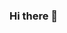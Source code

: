 ### Hi there 👋

<!--
**Ansh3110/ansh3110** is a ✨ _special_ ✨ repository because its `README.md` (this file) appears on your GitHub profile.




<html>
  <head>
    <style>
      #intro {color:orange;}
      .no_of_blogs {color:red;}
      #bye {color:green;}
      .blogs {color:Blue}
      #universal_link {color:red}
    </style>
    <title> My Blogs</title>
  </head>
  <body>
    <p id="intro"> Hello everybody, how are you all. This lockdown must have chewed you up, right?.....same here. I was getting really bored and then got an idea from a friend of mine who writes blogs. Well, I love literature and so I decided to follow his example.</p>
    
    <h1 class="no_of_blogs"> I have written two blogs till now which I will paste below in this website.</h1>
    <h1 class="no_of_blogs"> oh and I am pretty sure that I will write more so I will give the link to access all my blogs in future.</h1>
    <h2 id="bye"> Before I go, as I said I will give my blogs...byeee-
    
    
    <h1 class="blogs"> BLOG #1</h1>
    
    Hey guys,

 <p>I am Ansh Mehrotra and this is my first blog. This blog is about when I faced something which not only me but lot of people start getting goosebumps at the name of it.

I admit that I am a big wimp when it comes to things like- vaccinations, operations, extractions, root canals and basically all such things (you get the idea I suppose.) The fear I faced was tooth extraction😓😓😓.

Before any misunderstandings come across you dear reader, I just want to make it clear that my teeth are perfectly fine and there are no frequent problems. My sister though, has a lot of problems with her teeth. She has become a regular visitor to the dentist.
She has faced problems like tooth decay like a hundred times (ok, maybe hundred and ten hahaha), root canals and also tooth extraction. She was basically used to all this. When she went to the dentist I sat outside enjoying the comfort, playing with the toys and wondering how really good my teeth are😁. I never thought this day would come across.

Then in November, 2018 I had this white bulge coming above both my canines in the upper jaw. When consulted the doctor he said that it is an extra tooth 😠(come on, man) and I had two choices-
1. Either eat hard stuff like carrots (yuck) or almonds and break the permanent tooth

OR
2. You guessed it- Tooth Extraction

My expressions when I heard option 2-.😓😢😟😟

Even with all those A+ teeth I have to do this. The doctor had given me a deadline of the second week of December and you wouldn't believe how much I delayed it. Try guessing. 



Congratulations to the people who guessed APRIL!!! I know right, I postponed it by 5 months because I was so scared, half the time I didn't let my parents come to that topic and in March I told them that exams were nearing and I can't afford to be distracted(I am smart that way).

But to my surprise my dad took an appointment of April 14, exactly 2 days after my exams were supposed to get over and they didn't tell me this until my exams ended so that I don’t get distracted(that backfired on me😟).





 

April 14, 2019


I know guys, the big day. The day where someone plucks my tooth out (did I tell you that I couldn't break my teeth with almonds and carrots, oh the unfairness).
The night before the extraction I couldn't sleep till 1a.m in the night.

The next day during the whole way in the car I was freaked out. My body was full of nervous energy. It was like a helium
balloon was being inflated inside me waiting to be popped😟😟😟. When we reached the dentist's place I was too reluctant to go up. It was as if I was going to jump in a well. At this moment thinking of it strongly reminds me of the day in which my mom surprised me by taking me to the doctor to get vaccinated, but that, my friends is another story which I will share soon with you. Anyway, where was I, oh! right, my doomsday.

The dentist's clinic was on the 2nd floor. The whole building was basically a complex and the dentist's office was a small part of it. When we reached up there I was sweating, but not from exertion of climbing the stairs (2 floors are not tiring), but from fear. Inside the office we were to wait for our appointment. For the waiting of the patients there were a number of toys in the waiting room. Normally during my sister's appointments I used to sit outside enjoying with the toys (as I mentioned above), but that day I was too nervous to even move from my place.
It was very tedious waiting there my heart beating as fast as a cheetah. I guess it almost skipped a beat when I heard the words-"Ansh Mehrotra, the doctor will see you now"😓😓.

My feet were literally shivering as I made my way inside the dentist's room.
He smiled at me and told me to sit on the chair. I saw all those pointy tools that you see at a dentist's clinic, if you have ever been to one. The doctor saw where I was staring and laughed. He told me those tools were not for me, which still didn't exactly reassure me. I didn't know how trustworthy a dentist was.

 

Out of his drawer he took out a cream which he said was a kind of anesthesia. He said it didn't make my nerves dormant completely but it will reduce the pain (ugh...enough biology). He then took out a pair of small pliers which I immediately knew would be used to pluck out my tooth.

He put the cream which gave me a tingling sensation in my gums. He said he would also give me an injection to give the complete effect of the anesthesia, but I wasn't going to put an injection on my gums. I told him that I'd rather bear the pain than put an injection, and he agreed.

He then put the pliers to my teeth. I waited for the immense fountain of pain to come over me. A wave of adrenaline washed through me. He held it and- PLUCK! Then another PLUCK! At first I was surprised because it felt like nothing. It was hardly any pain, and that, coming from me really means there was no pain. The doctor put cotton between the teeth which were extracted.
The extraction was complete😌😌😌.

But after that it did hurt a lot. My gums felt like there were thorns in it. The whole way back it hurt a lot.

I think I wasted a lot of time being scared even though facing it was so easy (of course I didn't know that back then). Also as I said it was hurting a little on the way back, but I got to face my fear (oh and I also got some ice cream🍨🍨🍨🍨😀😀😀).

Anyway guys that was it for today. I will surely write back about more incidents. If you liked this blog of mine then please subscribe and comment your views about the blog, until we meet again, bye guys😉😉.

-Ansh Mehrotra
<h1 class="blogs"> Blog #2</h1>


Hey guys, 

I am back. I hope you remember me (Ansh Mehrotra☺). Anyways, in this blog I am going to teach a chapter of physics called The Laws of Motion and........NO, NO, NO, NO WAIT. I am just kidding guys don't leave, (I would be insane to do that in a blog.😁), So the story of this blog is quite recent and so it is fresh in my exceptionally awesome mind. Now, for those of you who reading my blog in 2020, will understand the situation, (hopefully you don't read this 30 years after I write it.) The story of this blog traces back to..... 

2020 (uh..yeah, this year) 

 Yes friends, 2020. The year of complete boredom and lockdown and screen time and online school and...yeah you get the idea. If you don't understand then read my book: The disasters of 2020, (no I am just kidding, that book exists only in my mind till now, may be I will write it one day..in a few years). This was probably the first time in my life, (and for probably quite a lot people as well), I had experienced a complete lockdown, (I am telling you friends it is not fun at all.) I hadn't gone to play in 5 months, (quite an achievement). When this whole lockdown thing started it was actually a little fun for some days, (mind you only for some days), as we got something new to experience which I hadn't come across in my whole 12 years of life. 

It was a new experience for all, (except maybe those who witnessed world war II). My exams were going on in March. I had just given 3 exams- Math, Language and Hindi. I positively remember that after giving my Hindi exam I was studying Biology as the next exam was Science. I felt a little fatigue at that time so I decided to take short nap. When I woke up I got a big surprise. My mom told me not to study. When I asked the reason, I was shown a notice issued by my school. It said that my school was shunned down till 31 March and the exams were postponed. Further updates will be given later. 

Quite a lot of emotions washed over me at that moment- surprised, happy, sad. You must be wondering why I was sad. It was because the exams would be a burden on my shoulders till that time. But my mom reassured me by saying the situation might not improve till then, (thanks mom). So basically I was free to play as much as I want, (the most awesome thing.) But after 5 or 6 six days of joyful freedom my mom and dad banned my playing out of the house for health safety reasons, (RUBBISH.). So...all I could do was watch TV and watch TV and watch TV and...yeah that's pretty much all I did (I know right? busy schedule I had😂). Then my mom started teaching me a little 8 grade math with one of my best friend- LUCKY. The math classes my mom gave were really........boring (I really hope my mom doesn't read this blog.) 

 By the end of March I was getting a little annoyed by this whole lockdown situation and by April mid I was getting tortured by boredom. But I can admit anytime that I would prefer that complete boredom and isolation over what happened after some days. 23 April, 2020, (I think that was the date), I was watching a movie with my sister when my mom came in and gave me some horrible news. She showed me a notice which gave a whole timetable of........you guessed it SCHOOL and it was to start the next day itself, (unfair. By the way did I tell you that the exams were permanently cancelled and I was promoted to grade 8. Awesome!!!) 

I had to close down the movie and sleep immediately so I get up the next day to have a horrible day. When school first started it wasn't that bad. It was 3 hours only and we hardly got any homework. This continued for about a week or two. Then we got a 4 day break from school, (oh yeah.) They were finding a new online platform for school. After 4 days, they decided to work on Microsoft Teams, ( I had to admit, the app is real good). After the platform got decided, school got worse, (lot more worse than it was). We started getting loads of homework. Now that my school has started in full swing, my life had become.....horrible, (there are other adjectives which I can't write). I wanted a break from school. My school granted my wish-

 On the 8th of May, in the last period, my teacher said that we will get summer holidays till 31st May, (awesome.) Those 23 days were the best days of those 2 months. To add to the fun, my dad took amazon prime video (yeah.) After that I watched a movie everyday. But as they say, time flies. I hardly even knew how fast the day of 31st May arrived, (noooooo😢😢.) I was too reluctant to go to school the next day (or let's say- let the school come to my home). But I had no choice. 

I was really sleepy the next day. Since then I have got no such break from school. Till today my school has tortured me. At first they had kept classes on Saturday also, (the most rubbish thing ever), But after a few weeks they stopped that, because my mom, and a lot of other moms, taking my moms suggestion, had written about 4 complaints to ban Saturday school , after which, my school finally listened to it, (I owe you big time, mom). For the past 3 months, our school runs for 5 hours a day, for 5 days a week. My sister's grade though, (she is in the same school, just 3 years younger), is going quite slow. They started school 2 months after mine started. Also they didn't have Saturdays school from the beginning and had only 3 hours a day (totally unfair.) 

30 August, 2020 

 Only two weeks ago my tests got over. It went for 16 days. After my tests, my family went for a drive to a resort, (we just went to see it not to live in it, of course). But that, my friends, I will cover in my next blog. After my tests finished, I was looking forward for a long week of pure relaxation😆. But alas! my school wasn't going to let me relax. My teachers soon told me that the term end examinations will be taking place from the 14th of September. Yes friends, only 15 days left. 

 Looks like I gotta spend the whole of next month in studies, (basically all I have been doing for the past 5 months). So...I've gotta go and study now and have to bid you guys goodbye.

So friends, that was it for today. Yes, I know I should have kept some happy ending but this lockdown is still going on. I am still waiting for that golden day when this all will be over and I will get to live that normal life again, (which I miss badly. Sorry for this guys.) Till then, the waiting will continue for me and you. But as soon as this ends I will surely write a blog about the end of lockdown too.

 Also, my exams are starting from the 14th of September, (which you all must have read above), and its not far. So I must start studying and hence I can't write blogs till 30th September But after that I promise to write another thrilling blog and this is a promise I will surely keep. So buckle up and fasten your seatbelts because the next blog will be great, (it will be about when i got out of the house last week by breaking lockdown. Just wait till 30 September.)

If you liked this blog of mine then please subscribe and comment your views about it. Also if you haven't read my first blog then be sure to check it out by clicking this link👇

https://ansh3110stories.blogspot.com/2020/08/the-tooth-that-troubled-me.html

Until we meet again,  

Farewell friends and stay safe.👋 

-Ansh Mehrotra☺😉</p>

<h1 id="universal_link"> <strong>By the way I am going to upload more blogs in future so you can always check this website-</strong></h1> ansh3110stories.blogspot.com
        



    </body>
    </html>
    
